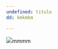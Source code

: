 ```yaml
---
undefined: titulo
dd: kmkmkm

---
```

![](https://assets.trome.pe/files/ec_article_multimedia_gallery/uploads/2018/04/17/5ad609d27c1a7.jpeg)mmmm